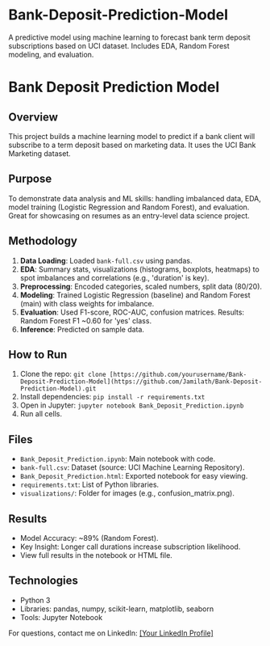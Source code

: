 # Bank-Deposit-Prediction-Model
A predictive model using machine learning to forecast bank term deposit subscriptions based on UCI dataset. Includes EDA, Random Forest modeling, and evaluation.
# Bank Deposit Prediction Model

## Overview
This project builds a machine learning model to predict if a bank client will subscribe to a term deposit based on marketing data. It uses the UCI Bank Marketing dataset.

## Purpose
To demonstrate data analysis and ML skills: handling imbalanced data, EDA, model training (Logistic Regression and Random Forest), and evaluation. Great for showcasing on resumes as an entry-level data science project.

## Methodology
1. **Data Loading**: Loaded `bank-full.csv` using pandas.
2. **EDA**: Summary stats, visualizations (histograms, boxplots, heatmaps) to spot imbalances and correlations (e.g., 'duration' is key).
3. **Preprocessing**: Encoded categories, scaled numbers, split data (80/20).
4. **Modeling**: Trained Logistic Regression (baseline) and Random Forest (main) with class weights for imbalance.
5. **Evaluation**: Used F1-score, ROC-AUC, confusion matrices. Results: Random Forest F1 ~0.60 for 'yes' class.
6. **Inference**: Predicted on sample data.

## How to Run
1. Clone the repo: `git clone [https://github.com/yourusername/Bank-Deposit-Prediction-Model](https://github.com/Jamilath/Bank-Deposit-Prediction-Model).git`
2. Install dependencies: `pip install -r requirements.txt`
3. Open in Jupyter: `jupyter notebook Bank_Deposit_Prediction.ipynb`
4. Run all cells.

## Files
- `Bank_Deposit_Prediction.ipynb`: Main notebook with code.
- `bank-full.csv`: Dataset (source: UCI Machine Learning Repository).
- `Bank_Deposit_Prediction.html`: Exported notebook for easy viewing.
- `requirements.txt`: List of Python libraries.
- `visualizations/`: Folder for images (e.g., confusion_matrix.png).

## Results
- Model Accuracy: ~89% (Random Forest).
- Key Insight: Longer call durations increase subscription likelihood.
- View full results in the notebook or HTML file.

## Technologies
- Python 3
- Libraries: pandas, numpy, scikit-learn, matplotlib, seaborn
- Tools: Jupyter Notebook

For questions, contact me on LinkedIn: [[Your LinkedIn Profile]](https://www.linkedin.com/in/mohammed-jameel-2866028/)
